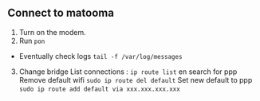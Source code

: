 ## Connect to matooma
1. Turn on the modem.
2. Run `pon`
  * Eventually check logs `tail -f /var/log/messages`
3. Change bridge
  List connections : `ip route list` en search for ppp
  Remove default wifi `sudo ip route del default`
  Set new default to ppp `sudo ip route add default via xxx.xxx.xxx.xxx`
